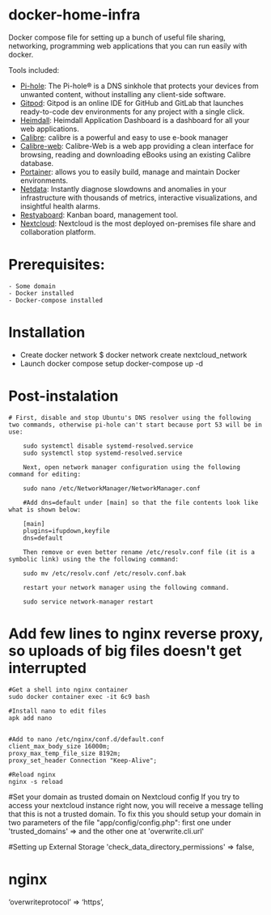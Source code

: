 # docker-home-infra 
Docker compose file for setting up a bunch of useful file sharing, networking, programming web applications that you can run easily with docker.

Tools included:

- [Pi-hole](https://pi-hole.net/): The Pi-hole® is a DNS sinkhole that protects your devices from unwanted content, without installing any client-side software.
- [Gitpod](https://www.gitpod.io/): Gitpod is an online IDE for GitHub and GitLab that launches ready-to-code dev environments for any project with a single click.
- [Heimdall](https://heimdall.site/): Heimdall Application Dashboard is a dashboard for all your web applications.
- [Calibre](https://calibre-ebook.com/): calibre is a powerful and easy to use e-book manager
- [Calibre-web](https://github.com/janeczku/calibre-web): Calibre-Web is a web app providing a clean interface for browsing, reading and downloading eBooks using an existing Calibre database.
- [Portainer](https://www.portainer.io/): allows you to easily build, manage and maintain Docker environments. 
- [Netdata](https://www.netdata.cloud/): Instantly diagnose slowdowns and anomalies in your infrastructure with thousands of metrics, interactive visualizations, and insightful health alarms.
- [Restyaboard](https://restya.com/board): Kanban board, management tool.
- [Nextcloud](https://nextcloud.com/): Nextcloud is the most deployed on-premises file share and collaboration platform. 

# Prerequisites:
	- Some domain
	- Docker installed
	- Docker-compose installed

# Installation
- Create docker network
$ docker network create nextcloud_network
- Launch docker compose setup
docker-compose up -d

# Post-instalation 

	# First, disable and stop Ubuntu's DNS resolver using the following two commands, otherwise pi-hole can't start because port 53 will be in use:

		sudo systemctl disable systemd-resolved.service
		sudo systemctl stop systemd-resolved.service

		Next, open network manager configuration using the following command for editing:

		sudo nano /etc/NetworkManager/NetworkManager.conf

		#Add dns=default under [main] so that the file contents look like what is shown below:

		[main]
		plugins=ifupdown,keyfile
		dns=default

		Then remove or even better rename /etc/resolv.conf file (it is a symbolic link) using the the following command:

		sudo mv /etc/resolv.conf /etc/resolv.conf.bak

		restart your network manager using the following command.

		sudo service network-manager restart



# Add few lines to nginx reverse proxy, so uploads of big files doesn't get interrupted
	#Get a shell into nginx container
	sudo docker container exec -it 6c9 bash

	#Install nano to edit files
	apk add nano


	#Add to nano /etc/nginx/conf.d/default.conf
	client_max_body_size 16000m;
	proxy_max_temp_file_size 8192m;
	proxy_set_header Connection "Keep-Alive";
	
	#Reload nginx
	nginx -s reload


#Set your domain as trusted domain on Nextcloud config
	If you try to access your nextcloud instance right now, you will receive a message telling that this is not a trusted domain. To fix this you should setup your domain in two parameters of the file "app/config/config.php": first one under 'trusted_domains' =>  and the other one at 'overwrite.cli.url'

#Setting up External Storage
 'check_data_directory_permissions' => false,

# nginx
‘overwriteprotocol’ => ‘https’,
